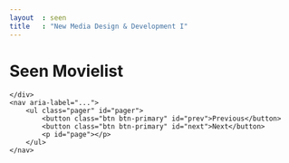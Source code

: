 ```yaml
---
layout  : seen
title   : "New Media Design & Development I"
---
```


<h1 class="white">Seen Movielist</h1>
<div class="well col-md-12 col-xs-12">
	<div id="seenList">
		
	</div>
	<nav aria-label="...">
  		<ul class="pager" id="pager">
   			<button class="btn btn-primary" id="prev">Previous</button>
   			<button class="btn btn-primary" id="next">Next</button>
			<p id="page"></p>
		</ul>
	</nav>
</div>